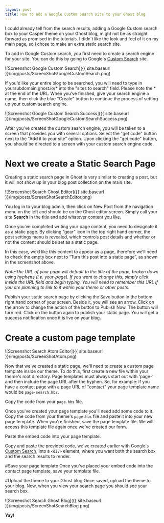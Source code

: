 ```yaml
---
layout: post
title: How to add a Google Custom Search site to your Ghost blog
---
```

I could already tell from the search results, adding a Google Custom search box to your Casper theme on your Ghost blog, might not be as straight forward as promised in the tutorials.
I didn't like the look and feel of it on my main page, so I chose to make an extra static search site.

To add in Google Custom search, you first need to create a search engine for your site. You can do this by going to Google's [Custom Search](https://cse.google.com/cse/create/new) site.

![Screenshot Google Custom Search]({{ site.baseurl }}/img/posts/ScreenShotGoogleCustomSearch.png)

If you'd like your entire blog to be searched, you will need to type in  yoursubdomain.ghost.io/* into the "sites to search" field. Please note the * at the end of the URL.
When you've finished, give your search engine a name, then click the blue "Create" button to continue the process of setting up your custom search engine.

![Screenshot Google Custom Search Success]({{ site.baseurl }}/img/posts/ScreenShotGoogleCustomSearchSuccess.png)

After you've created the custom search engine, you will be taken to a screen that provides you with several options. Select the "get code" button next to the "Add it to your site" option.
Upon clicking the "get code" button, you should be directed to a screen with your custom search engine code.


# Next we create a Static Search Page
Creating a static search page in Ghost is very similar to creating a post, but it will not show up in your blog post collection on the main site.

![Screenshot Search Ghost Editor]({{ site.baseurl }}/img/posts/ScreenShotSearchEditor.png)

You log in to your blog admin, then click on New Post from the navigation menu on the left and should be on the Ghost editor screen. Simply call your site **Search** in the title and add whatever content you like.

Once you’ve completed writing your page content, you need to designate it as a static page. By clicking “gear” icon in the top right hand corner, the post settings menu is revealed, which controls post details and whether or not the content should be set as a static page.

In this case, we’d like this content to appear as a page, therefore we’ll need to check the empty box next to “Turn this post into a static page”, as shown in the screenshot above.

*Note:The URL of your page will default to the title of the page, broken down using hyphens (i.e. your-page). If you want to change this, simply click inside the URL field and begin typing. You will need to remember this URL if you are planning to link to it within your theme or other posts.*

Publish your static search page by clicking the Save button in the bottom right hand corner of your screen. Beside it, you will see an arrow. Click on the arrow to change the action of the button to Publish Now. The button will turn red. Click on the button again to publish your static page. You will get a success notification once it is live on your blog.


# Create a custom page template

![Screenshot Search Atom Editor]({{ site.baseurl }}/img/posts/ScreenShotAtom.png)

Now that we've created a static page, we'll need to create a custom page template inside our theme. To do this, first create a new file within your theme's root directory. Page templates must always start out with 'page-' and then include the page URL after the hyphen. So, for example: If you have a contact page with a page URL of "contact" your page template name would be `page-search.hbs`.

Copy the code from your `page.hbs` file.

Once you've created your page template you'll need add some code to it. Copy the code from your theme's `page.hbs` file and paste it into your new page template. When you're finished, save the page template file. We will access this template file again once we've created our form.

Paste the embed code into your page template.

Copy and paste the provided code, we've created earlier with Google's [Custom Search](https://cse.google.com/cse/create/new), into a `<div>` element, where you want both the search box and the search results to render.

#Save your page template
Once you've placed your embed code into the contact page template, save your template file.

#Upload the theme to your Ghost blog
Once saved, upload the theme to your blog. Now, when you view your search page you should see your search box.

![Screenshot Search Ghost Blog]({{ site.baseurl }}/img/posts/ScreenShotSearchBlog.png)

**Yay!**
